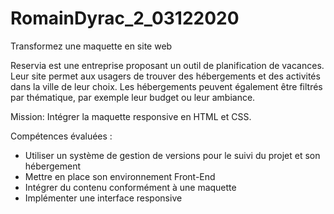# RomainDyrac_2_03122020

Transformez une maquette en site web

Reservia est une entreprise proposant un outil de planification de vacances. 
Leur site permet aux usagers de trouver des hébergements et des activités dans la ville de leur choix. 
Les hébergements peuvent également être filtrés par thématique, par exemple leur budget ou leur ambiance.

Mission: Intégrer la maquette responsive en HTML et CSS. 

Compétences évaluées :
- Utiliser un système de gestion de versions pour le suivi du projet et son hébergement
- Mettre en place son environnement Front-End
- Intégrer du contenu conformément à une maquette
- Implémenter une interface responsive
